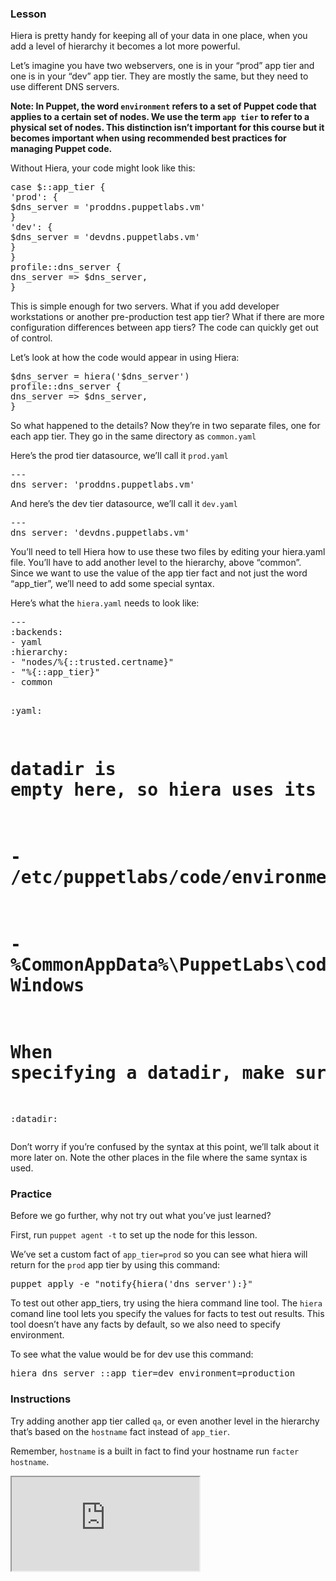 <script defer="[]" src="//code.jquery.com/jquery-1.11.2.js"></script>

<script defer="[]" src="https://try.puppet.com/js/selfpaced.js"></script>

<div id="lesson">

<div id="instructions">

<h3 class="instruction-header">
  <strong>
    <i class="fa fa-graduation-cap"></i> Lesson
  </strong>
</h3>

<div class="instruction-content">

<p>Hiera is pretty handy for keeping all of your data in one place, when you add a
level of hierarchy it becomes a lot more powerful.</p>

<p>Let&#8217;s imagine you have two webservers, one is in your &#8220;prod&#8221; app tier and one 
is in your &#8220;dev&#8221; app tier.  They are mostly the same, but they need to use 
different DNS servers.</p>

<p><strong>Note: In Puppet, the word <code>environment</code> refers to a set of Puppet code that
applies to a certain set of nodes.  We use the term <code>app tier</code> to refer to a
physical set of nodes. This distinction isn&#8217;t important for this course but it
becomes important when using recommended best practices for managing Puppet code.</strong></p>

<p>Without Hiera, your code might look like this:</p>
<pre>
case $::app_tier {
'prod': {
$dns_server = 'proddns.puppetlabs.vm'
}
'dev': {
$dns_server = 'devdns.puppetlabs.vm'
}
}
profile::dns_server {
dns_server =&gt; $dns_server,
}
</pre>

<p>This is simple enough for two servers. What if you add developer workstations
or another pre-production test app tier? What if there are more configuration
differences between app tiers? The code can quickly get out of
control.</p>

<p>Let&#8217;s look at how the code would appear in using Hiera:</p>
<pre>
$dns_server = hiera('$dns_server')
profile::dns_server {
dns_server =&gt; $dns_server,
}
</pre>

<p>So what happened to the details? Now they&#8217;re in two separate files, one for
each app tier. They go in the same directory as <code>common.yaml</code></p>

<p>Here&#8217;s the prod tier datasource, we&#8217;ll call it <code>prod.yaml</code></p>
<pre>
---
dns_server: 'proddns.puppetlabs.vm'
</pre>

<p>And here&#8217;s the dev tier datasource, we&#8217;ll call it <code>dev.yaml</code></p>
<pre>
---
dns_server: 'devdns.puppetlabs.vm'
</pre>

<p>You&#8217;ll need to tell Hiera how to use these two files by editing your
hiera.yaml file. You&#8217;ll have to add another level to the hierarchy,
above &#8220;common&#8221;. Since we want to use the value of the app tier fact
and not just the word &#8220;app_tier&#8221;, we&#8217;ll need to add some special syntax.</p>

<p>Here&#8217;s what the <code>hiera.yaml</code> needs to look like:</p>
<pre>
---
:backends:
- yaml
:hierarchy:
- "nodes/%{::trusted.certname}"
- "%{::app_tier}"
- common

:yaml:
# datadir is empty here, so hiera uses its defaults:
# - /etc/puppetlabs/code/environments/%{environment}/hieradata on *nix
# - %CommonAppData%\PuppetLabs\code\environments\%{environment}\hieradata on Windows
# When specifying a datadir, make sure the directory exists.
:datadir:
</pre>

<p>Don&#8217;t worry if you&#8217;re confused by the syntax at this point, we&#8217;ll talk about
it more later on. Note the other places in the file where the same syntax
is used.</p>

</div>

<h3 class="instruction-header">
  <strong>
    <i class="fa fa-desktop"></i> Practice
  </strong>
</h3>

<div class="instruction-content">

<p>Before we go further, why not try out what you&#8217;ve just learned?</p>

<p>First, run <code>puppet agent -t</code> to set up the node for this lesson.</p>

<p>We&#8217;ve set a custom fact of <code>app_tier=prod</code> so you can see what hiera will return
for the <code>prod</code> app tier by using this command:</p>

<pre>
puppet apply -e "notify{hiera('dns_server'):}"
</pre>

<p>To test out other app_tiers, try using the hiera command line tool. The <code>hiera</code>
comand line tool lets you specify the values for facts to test out results. This
tool doesn&#8217;t have any facts by default, so we also need to specify environment.</p>

<p>To see what the value would be for dev use this command:</p>
<pre>
hiera dns_server ::app_tier=dev environment=production
</pre>

</div>

<h3 class="instruction-header">
  <strong>
    <i class="fa fa-check-square-o"></i> Instructions
  </strong>
</h3>

<div class="instruction-content">

<p>Try adding another app tier called <code>qa</code>, or even another level in the
hierarchy that&#8217;s based on the <code>hostname</code> fact instead of <code>app_tier</code>.</p>

<p>Remember, <code>hostname</code> is a built in fact to find your hostname run
<code>facter hostname</code>.</p>

</div>

</div>

<div id="terminal">
<iframe id="try" src="https://try.puppet.com/sandbox/?course=get_hiera2" name="terminal"></iframe>
</div>

</div>